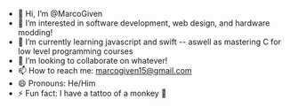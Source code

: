 - 👋 Hi, I’m @MarcoGiven
- 👀 I’m interested in software development, web design, and hardware modding!
- 🌱 I’m currently learning javascript and swift -- aswell as mastering C for low level programming courses
- 💞️ I’m looking to collaborate on whatever!
- 📫 How to reach me: marcogiven15@gmail.com
- 😄 Pronouns: He/Him
- ⚡ Fun fact: I have a tattoo of a monkey 🐒

<!---
MarcoGiven/MarcoGiven is a ✨ special ✨ repository because its `README.md` (this file) appears on your GitHub profile.
You can click the Preview link to take a look at your changes.
--->
